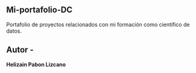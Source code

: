 ## Mi-portafolio-DC
Portafolio de proyectos relacionados con mi formación como científico de datos.

## Autor -
**Helizain Pabon Lizcano**

